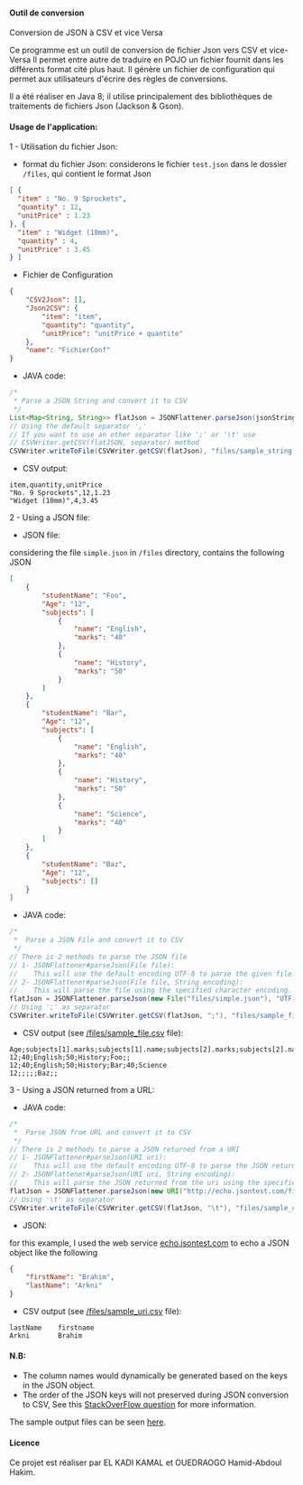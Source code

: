 #### Outil de conversion

Conversion de JSON à CSV et vice Versa

Ce programme est un outil de conversion de fichier Json vers CSV et vice-Versa
 Il permet entre autre de traduire en POJO un fichier fournit dans les différents format cité plus haut.
   Il génère un fichier de configuration qui permet aux utilisateurs d'écrire des règles de conversions.
   
   Il a été réaliser en Java 8; il utilise principalement des bibliothèques de traitements de fichiers Json (Jackson & Gson). 
   
    

#### Usage de l'application:

1 - Utilisation du fichier Json:

- format du fichier Json:
considerons le fichier `test.json` dans le dossier `/files`, qui contient le format Json
```json
[ {
  "item" : "No. 9 Sprockets",
  "quantity" : 12,
  "unitPrice" : 1.23
}, {
  "item" : "Widget (10mm)",
  "quantity" : 4,
  "unitPrice" : 3.45
} ]
```
- Fichier de Configuration
```json
{
    "CSV2Json": [],
    "Json2CSV": {
        "item": "item",
        "quantity": "quantity",
        "unitPrice": "unitPrice + quantite"
    },
    "name": "FichierConf"
}
```
- JAVA code:
```java
/*
 * Parse a JSON String and convert it to CSV
 */
List<Map<String, String>> flatJson = JSONFlattener.parseJson(jsonString);
// Using the default separator ','
// If you want to use an other separator like ';' or '\t' use
// CSVWriter.getCSV(flatJSON, separator) method
CSVWriter.writeToFile(CSVWriter.getCSV(flatJson), "files/sample_string.csv");
```

- CSV output:
```csv
item,quantity,unitPrice
"No. 9 Sprockets",12,1.23
"Widget (10mm)",4,3.45

```
2 - Using a JSON file:

- JSON file:

considering the file `simple.json` in `/files` directory, contains the following JSON
```json
[
    {
        "studentName": "Foo",
        "Age": "12",
        "subjects": [
            {
                "name": "English",
                "marks": "40"
            },
            {
                "name": "History",
                "marks": "50"
            }
        ]
    },
    {
        "studentName": "Bar",
        "Age": "12",
        "subjects": [
            {
                "name": "English",
                "marks": "40"
            },
            {
                "name": "History",
                "marks": "50"
            },
            {
                "name": "Science",
                "marks": "40"
            }
        ]
    },
    {
        "studentName": "Baz",
        "Age": "12",
        "subjects": []
    }
]
```

- JAVA code:
```java
/*
 *  Parse a JSON File and convert it to CSV
 */
// There is 2 methods to parse the JSON file
// 1- JSONFlattener#parseJson(File file):
//    This will use the default encoding UTF-8 to parse the given file.
// 2- JSONFlattener#parseJson(File file, String encoding):
//    This will parse the file using the specified character encoding.
flatJson = JSONFlattener.parseJson(new File("files/simple.json"), "UTF-8");
// Using ';' as separator
CSVWriter.writeToFile(CSVWriter.getCSV(flatJson, ";"), "files/sample_file.csv");
```
- CSV output (see [/files/sample_file.csv](https://github.com/Arkni/json-to-csv/blob/master/files/sample_file.csv) file):
```csv
Age;subjects[1].marks;subjects[1].name;subjects[2].marks;subjects[2].name;studentName;subjects[3].marks;subjects[3].name
12;40;English;50;History;Foo;;
12;40;English;50;History;Bar;40;Science
12;;;;;Baz;;
```

3 - Using a JSON returned from a URL:

- JAVA code:
```java
/*
 *  Parse JSON from URL and convert it to CSV
 */
// There is 2 methods to parse a JSON returned from a URI
// 1- JSONFlattener#parseJson(URI uri):
//    This will use the default encoding UTF-8 to parse the JSON returned from the given uri.
// 2- JSONFlattener#parseJson(URI uri, String encoding):
//    This will parse the JSON returned from the uri using the specified character encoding.
flatJson = JSONFlattener.parseJson(new URI("http://echo.jsontest.com/firstname/Brahim/lastName/Arkni"));
// Using '\t' as separator
CSVWriter.writeToFile(CSVWriter.getCSV(flatJson, "\t"), "files/sample_uri.csv");
```

- JSON:

for this example, I used the web service [echo.jsontest.com](http://echo.jsontest.com) to echo a JSON object like the following
```json
{
	"firstName": "Brahim",
	"lastName": "Arkni"
}
```

- CSV output (see [/files/sample_uri.csv](https://github.com/Arkni/json-to-csv/blob/master/files/sample_file.csv) file):
```csv
lastName	firstname
Arkni		Brahim
```

#### N.B:
- The column names would dynamically be generated based on the keys in the JSON object.
- The order of the JSON keys will not preserved during JSON conversion to CSV, See this [StackOverFlow question](http://stackoverflow.com/questions/4515676/keep-the-order-of-the-json-keys-during-json-conversion-to-csv) for more information.


The sample output files can be seen [here](https://github.com/Arkni/json-to-csv/blob/master/files).

#### Licence
Ce projet est réaliser par EL KADI KAMAL et OUEDRAOGO Hamid-Abdoul Hakim.
